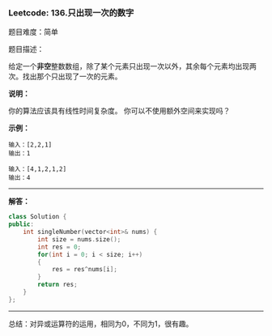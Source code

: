 ### Leetcode: 136.只出现一次的数字

题目难度：简单

题目描述：

给定一个**非空**整数数组，除了某个元素只出现一次以外，其余每个元素均出现两次。找出那个只出现了一次的元素。

**说明：**

你的算法应该具有线性时间复杂度。 你可以不使用额外空间来实现吗？

**示例：**

```
输入：[2,2,1]
输出：1

输入：[4,1,2,1,2]
输出：4
```





***





**解答：**

```cpp
class Solution {
public:
    int singleNumber(vector<int>& nums) {
        int size = nums.size();
        int res = 0;
        for(int i = 0; i < size; i++)
        {
            res = res^nums[i];
        }
        return res;
    }
};
```



***
总结：对异或运算符的运用，相同为0，不同为1，很有趣。